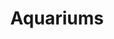 ---
title: Aquariums
crosslinks:
- bettafish
- JosVermeulen
- livven
- PlantedTank
- Cichlid
- metric_units
- Goldfish
- AquaSwap
- ReefTank
- botwatch
- Jarrariums
- youtubot
- Crayfish
- aquarium
- shrimptank
- NatureIsFuckingLit
- autotldr
- AskReddit
- xkcd
- Fishing
---